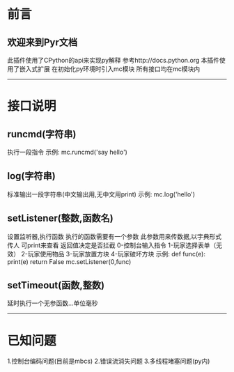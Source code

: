 # 前言
## 欢迎来到Pyr文档
此插件使用了CPython的api来实现py解释
参考http://docs.python.org
本插件使用了嵌入式扩展
在初始化py环境时引入mc模块
所有接口均在mc模块内
***
# 接口说明
## runcmd(字符串)
执行一段指令
示例:
mc.runcmd('say hello')

## log(字符串)
标准输出一段字符串(中文输出用,无中文用print)
示例:
mc.log('hello')

## setListener(整数,函数名)
设置监听器,执行函数
执行的函数需要有一个参数
此参数用来传数据,以字典形式传人
可print来查看
返回值决定是否拦截
0-控制台输入指令
1-玩家选择表单（无效）
2-玩家使用物品
3-玩家放置方块
4-玩家破坏方块
示例:
def func(e):
	print(e)
	return False
mc.setListener(0,func)

## setTimeout(函数,整数)
延时执行一个无参函数...单位毫秒
***
# 已知问题
1.控制台编码问题(目前是mbcs)
2.错误流消失问题
3.多线程堵塞问题(py内)